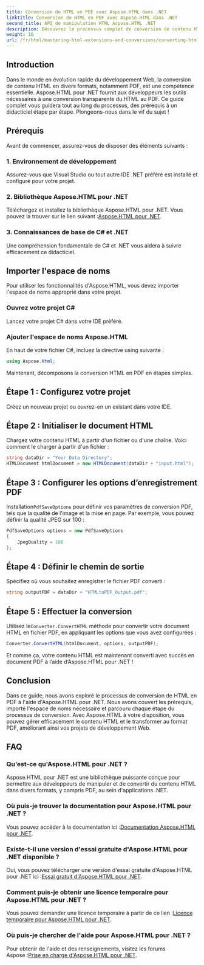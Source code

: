 ```yaml
---
title: Conversion de HTML en PDF avec Aspose.HTML dans .NET
linktitle: Conversion de HTML en PDF avec Aspose.HTML dans .NET
second_title: API de manipulation HTML Aspose.HTML .NET
description: Découvrez le processus complet de conversion de contenu HTML en PDF à l'aide de la puissante bibliothèque Aspose.HTML pour .NET. Ce guide fournit aux développeurs des informations claires.
weight: 10
url: /fr/html/mastering-html-extensions-and-conversions/converting-html-to-pdf/
---
```

## Introduction

Dans le monde en évolution rapide du développement Web, la conversion de contenu HTML en divers formats, notamment PDF, est une compétence essentielle. Aspose.HTML pour .NET fournit aux développeurs les outils nécessaires à une conversion transparente du HTML au PDF. Ce guide complet vous guidera tout au long du processus, des prérequis à un didacticiel étape par étape. Plongeons-nous dans le vif du sujet !

## Prérequis

Avant de commencer, assurez-vous de disposer des éléments suivants :

### 1. Environnement de développement
Assurez-vous que Visual Studio ou tout autre IDE .NET préféré est installé et configuré pour votre projet.

### 2. Bibliothèque Aspose.HTML pour .NET
 Téléchargez et installez la bibliothèque Aspose.HTML pour .NET. Vous pouvez la trouver sur le lien suivant :[Aspose.HTML pour .NET](https://releases.aspose.com/html/net/).

### 3. Connaissances de base de C# et .NET
Une compréhension fondamentale de C# et .NET vous aidera à suivre efficacement ce didacticiel.

## Importer l'espace de noms

Pour utiliser les fonctionnalités d'Aspose.HTML, vous devez importer l'espace de noms approprié dans votre projet.

### Ouvrez votre projet C#
Lancez votre projet C# dans votre IDE préféré.

### Ajouter l'espace de noms Aspose.HTML
En haut de votre fichier C#, incluez la directive using suivante :

```csharp
using Aspose.Html;
```

Maintenant, décomposons la conversion HTML en PDF en étapes simples.

## Étape 1 : Configurez votre projet
Créez un nouveau projet ou ouvrez-en un existant dans votre IDE.

## Étape 2 : Initialiser le document HTML
Chargez votre contenu HTML à partir d'un fichier ou d'une chaîne. Voici comment le charger à partir d'un fichier :

```csharp
string dataDir = "Your Data Directory";
HTMLDocument htmlDocument = new HTMLDocument(dataDir + "input.html");
```

## Étape 3 : Configurer les options d’enregistrement PDF
 Installation`PdfSaveOptions` pour définir vos paramètres de conversion PDF, tels que la qualité de l'image et la mise en page. Par exemple, vous pouvez définir la qualité JPEG sur 100 :

```csharp
PdfSaveOptions options = new PdfSaveOptions
{
    JpegQuality = 100
};
```

## Étape 4 : Définir le chemin de sortie
Spécifiez où vous souhaitez enregistrer le fichier PDF converti :

```csharp
string outputPDF = dataDir + "HTMLtoPDF_Output.pdf";
```

## Étape 5 : Effectuer la conversion
 Utilisez le`Converter.ConvertHTML` méthode pour convertir votre document HTML en fichier PDF, en appliquant les options que vous avez configurées :

```csharp
Converter.ConvertHTML(htmlDocument, options, outputPDF);
```

Et comme ça, votre contenu HTML est maintenant converti avec succès en document PDF à l’aide d’Aspose.HTML pour .NET !

## Conclusion

Dans ce guide, nous avons exploré le processus de conversion de HTML en PDF à l'aide d'Aspose.HTML pour .NET. Nous avons couvert les prérequis, importé l'espace de noms nécessaire et parcouru chaque étape du processus de conversion. Avec Aspose.HTML à votre disposition, vous pouvez gérer efficacement le contenu HTML et le transformer au format PDF, améliorant ainsi vos projets de développement Web.

## FAQ

### Qu'est-ce qu'Aspose.HTML pour .NET ?
Aspose.HTML pour .NET est une bibliothèque puissante conçue pour permettre aux développeurs de manipuler et de convertir du contenu HTML dans divers formats, y compris PDF, au sein d'applications .NET.

### Où puis-je trouver la documentation pour Aspose.HTML pour .NET ?
 Vous pouvez accéder à la documentation ici :[Documentation Aspose.HTML pour .NET](https://reference.aspose.com/html/net/).

### Existe-t-il une version d'essai gratuite d'Aspose.HTML pour .NET disponible ?
 Oui, vous pouvez télécharger une version d'essai gratuite d'Aspose.HTML pour .NET ici :[Essai gratuit d'Aspose.HTML pour .NET](https://releases.aspose.com/).

### Comment puis-je obtenir une licence temporaire pour Aspose.HTML pour .NET ?
 Vous pouvez demander une licence temporaire à partir de ce lien :[Licence temporaire pour Aspose.HTML pour .NET](https://purchase.conholdate.com/temporary-license/).

### Où puis-je chercher de l'aide pour Aspose.HTML pour .NET ?
 Pour obtenir de l'aide et des renseignements, visitez les forums Aspose :[Prise en charge d'Aspose.HTML pour .NET](https://forum.aspose.com/).